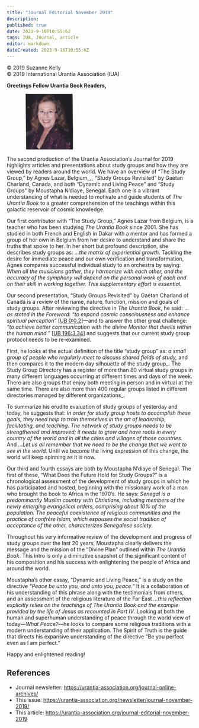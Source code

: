 ```yaml
---
title: "Journal Editorial November 2019"
description: 
published: true
date: 2023-9-16T10:55:6Z
tags: IUA, Journal, article
editor: markdown
dateCreated: 2023-9-16T10:55:6Z
---
```


<p class="v-card v-sheet theme--light gray lighten-3 px-2">© 2019 Suzanne Kelly<br>© 2019 International Urantia Association (IUA)</p>

**Greetings Fellow Urantia Book Readers,**

<figure id="Figure_1" class="image urantiapedia image-style-align-left">
<img src="../../../image/article/IUA_Journal/Suzanne-Kelly-recent-150x150.jpg">
</figure>

The second production of the Urantia Association’s Journal for 2019 highlights articles and presentations about study groups and how they are viewed by readers around the world. We have an overview of “The Study Group,” by Agnes Lazar, Belgium_,_ “Study Groups Revisited” by Gaétan Charland, Canada, and both “Dynamic and Living Peace” and “Study Groups” by Moustapha N’diaye, Senegal. Each one is a vibrant understanding of what is needed to motivate and guide students of _The Urantia Book_ to a greater comprehension of the teachings within this galactic reservoir of cosmic knowledge.

Our first contributor with “The Study Group,” Agnes Lazar from Belgium, is a teacher who has been studying _The Urantia Book_ since 2001. She has studied in both French and English in Dakar with a mentor and has formed a group of her own in Belgium from her desire to understand and share the truths that spoke to her. In her short but profound description, she describes study groups as: _…the matrix of experiential growth._ Tackling the desire for immediate peace and our own verification and transformation, Agnes compares successful individual study to an orchestra by saying: _When all the musicians gather, they harmonize with each other, and the accuracy of the symphony will depend on the personal work of each and on their skill in working together. This supplementary effort is essential._

Our second presentation, “Study Groups Revisited” by Gaétan Charland of Canada is a review of the name, nature, function, mission and goals of study groups. After reviewing the directive in _The Urantia Book_, he said: …_as stated in the Foreword: “to expand cosmic consciousness and enhance spiritual perception”_ [[UB 0:0.2](/en/The_Urantia_Book/0#p0_2)]—and to answer the other great challenge: _“to achieve better communication with the divine Monitor that dwells within the human mind.”_ [[UB 196:3.34](/en/The_Urantia_Book/196#p3_34)] and suggests that our current study group protocol needs to be re-examined.

First, he looks at the actual definition of the title “study group” as: _a small group of people who regularly meet to discuss shared fields of study,_ and then compares it to the modern day silhouette of the study group_. The Study Group Directory has a register of more than 80 virtual study groups in many different languages occurring at different times and days of the week. There are also groups that enjoy both meeting in person and in virtual at the same time. There are also more than 400 regular groups listed in different directories managed by different organizations_.

To summarize his erudite evaluation of study groups of yesterday and today, he suggests that: _In order for study group hosts to accomplish these goals, they need help to train themselves in the art of leadership, facilitating, and teaching. The network of study groups needs to be strengthened and improved; it needs to grow and have roots in every country of the world and in all the cities and villages of those countries._ And _…Let us all remember that we need to be the change that we want to see in the world._ Until we become the living expression of this change, the world will keep spinning as it is now.

Our third and fourth essays are both by Moustapha N’diaye of Senegal. The first of these, “What Does the Future Hold for Study Groups?” is a chronological assessment of the development of study groups in which he has participated and hosted, beginning with the missionary work of a man who brought the book to Africa in the 1970’s. He says: _Senegal is a predominantly Muslim country with Christians, including members of the newly emerging evangelical orders, comprising about 10% of the population. The peaceful coexistence of religious communities and the practice of confrère Islam, which espouses the social tradition of acceptance of the other, characterizes Senegalese society._

Throughout his very informative review of the development and progress of study groups over the last 20 years, Moustapha clearly delivers the message and the mission of the “Divine Plan” outlined within _The Urantia Book_. This intro is only a diminutive snapshot of the significant content of his composition and his success with enlightening the people of Africa and around the world.

Moustapha’s other essay, “Dynamic and Living Peace,” is a study on the directive _“Peace be unto you, and unto you, peace.”_ It is a collaboration of his understanding of this phrase along with the testimonials from others, and an assessment of the religious literature of the Far East _…this reflection explicitly relies on the teachings of The Urantia Book and the example provided by the life of Jesus as recounted in Part IV_. Looking at both the human and superhuman understanding of peace through the world view of today—_What Peace?_—he looks to compare some religious traditions with a modern understanding of their application. The Spirit of Truth is the guide that directs his expansive understanding of the directive “Be you perfect even as I am perfect.”

Happy and enlightened reading!

## References

- Journal newsletter: https://urantia-association.org/journal-online-archives/
- This issue: https://urantia-association.org/newsletter/journal-november-2019/
- This article: https://urantia-association.org/journal-editorial-november-2019